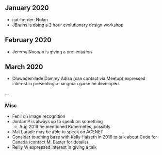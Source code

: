
## January 2020

* cat-herder: Nolan
* JBrains is doing a 2 hour evolutionary design workshop

## February 2020
* Jeremy Noonan is giving a presentation

## March 2020
* Oluwademilade Dammy Adisa (can contact via Meetup) expressed interest in presenting a hangman game he developed.

...


### Misc

* Fenil on image recognition
* Jordan P is always up to speak on something
    * Aug 2019 he mentioned Kubernetes, possibly  
* Mat Larade may be able to speak on ACENET
* Consider touching base with Kelly Halseth in 2019 to talk about Code for Canada (contact M. Easter for details)
* Reilly W expressed interest in giving a talk
